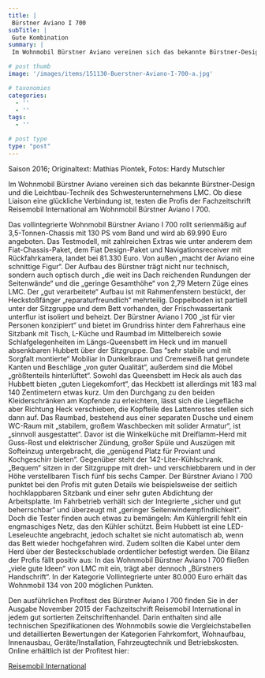 ```yaml
---
title: |
 Bürstner Aviano I 700
subTitle: |
 Gute Kombination
summary: |
 Im Wohnmobil Bürstner Aviano vereinen sich das bekannte Bürstner-Design und die Leichtbau-Technik des Schwesterunternehmens LMC. Ob diese Liaison eine glückliche Verbindung ist, testen die Profis der Fachzeitschrift Reisemobil International am Wohnmobil Bürstner Aviano I 700.

# post thumb
image: '/images/items/151130-Buerstner-Aviano-I-700-a.jpg'

# taxonomies
categories: 
  - ''
  - ''
tags:
  - ''

# post type
type: "post"
---
```


Saison 2016; Originaltext: Mathias Piontek, Fotos: Hardy Mutschler  

Im Wohnmobil Bürstner Aviano vereinen sich das bekannte Bürstner-Design und die Leichtbau-Technik des Schwesterunternehmens LMC. Ob diese Liaison eine glückliche Verbindung ist, testen die Profis der Fachzeitschrift Reisemobil International am Wohnmobil Bürstner Aviano I 700.  

Das vollintegrierte Wohnmobil Bürstner Aviano I 700 rollt serienmäßig auf 3,5-Tonnen-Chassis mit 130 PS vom Band und wird ab 69.990 Euro angeboten. Das Testmodell, mit zahlreichen Extras wie unter anderem dem Fiat-Chassis-Paket, dem Fiat Design-Paket und Navigationsreceiver mit Rückfahrkamera, landet bei 81.330 Euro. Von außen „macht der Aviano eine schnittige Figur“. Der Aufbau des Bürstner trägt nicht nur technisch, sondern auch optisch durch „die weit ins Dach reichenden Rundungen der Seitenwände“ und die „geringe Gesamthöhe“ von 2,79 Metern Züge eines LMC. Der „gut verarbeitete“ Aufbau ist mit Rahmenfenstern bestückt, der Heckstoßfänger „reparaturfreundlich“ mehrteilig. Doppelboden ist partiell unter der Sitzgruppe und dem Bett vorhanden, der Frischwassertank unterflur ist isoliert und beheizt. Der Bürstner Aviano I 700 „ist für vier Personen konzipiert“ und bietet im Grundriss hinter dem Fahrerhaus eine Sitzbank mit Tisch, L-Küche und Raumbad im Mittelbereich sowie Schlafgelegenheiten im Längs-Queensbett im Heck und im manuell absenkbaren Hubbett über der Sitzgruppe. Das “sehr stabile und mit Sorgfalt montierte“ Mobiliar in Dunkelbraun und Cremeweiß hat gerundete Kanten und Beschläge „von guter Qualität“, außerdem sind die Möbel „größtenteils hinterlüftet“. Sowohl das Queensbett im Heck als auch das Hubbett bieten „guten Liegekomfort“, das Heckbett ist allerdings mit 183 mal 140 Zentimetern etwas kurz. Um den Durchgang zu den beiden Kleiderschränken am Kopfende zu erleichtern, lässt sich die Liegefläche aber Richtung Heck verschieben, die Kopfteile des Lattenrostes stellen sich dann auf. Das Raumbad, bestehend aus einer separaten Dusche und einem WC-Raum mit „stabilem, großem Waschbecken mit solider Armatur“, ist „sinnvoll ausgestattet“. Davor ist die Winkelküche mit Dreiflamm-Herd mit Guss-Rost und elektrischer Zündung, großer Spüle und Auszügen mit Softeinzug untergebracht, die „genügend Platz für Proviant und Kochgeschirr bieten“. Gegenüber steht der 142-Liter-Kühlschrank. „Bequem“ sitzen in der Sitzgruppe mit dreh- und verschiebbarem und in der Höhe verstellbaren Tisch fünf bis sechs Camper. Der Bürstner Aviano I 700 punktet bei den Profis mit guten Details wie beispielsweise der seitlich hochklappbaren Sitzbank und einer sehr guten Abdichtung der Arbeitsplatte. Im Fahrbetrieb verhält sich der Integrierte „sicher und gut beherrschbar“ und überzeugt mit „geringer Seitenwindempfindlichkeit“. Doch die Tester finden auch etwas zu bemängeln: Am Kühlergrill fehlt ein engmaschiges Netz, das den Kühler schützt. Beim Hubbett ist eine LED-Leseleuchte angebracht, jedoch schaltet sie nicht automatisch ab, wenn das Bett wieder hochgefahren wird. Zudem sollten die Kabel unter dem Herd über der Besteckschublade ordentlicher befestigt werden. Die Bilanz der Profis fällt positiv aus: In das Wohnmobil Bürstner Aviano I 700 fließen „viele gute Ideen“ von LMC mit ein, trägt aber dennoch „Bürstners Handschrift“. In der Kategorie Vollintegrierte unter 80.000 Euro erhält das Wohnmobil 134 von 200 möglichen Punkten.   

Den ausführlichen Profitest des Bürstner Aviano I 700 finden Sie in der Ausgabe November 2015 der Fachzeitschrift Reisemobil International in jedem gut sortierten Zeitschriftenhandel. Darin enthalten sind alle technischen Spezifikationen des Wohnmobils sowie die Vergleichstabellen und detaillierten Bewertungen der Kategorien Fahrkomfort, Wohnaufbau, Innenausbau, Geräte/Installation, Fahrzeugtechnik und Betriebskosten. Online erhältlich ist der Profitest hier:  

[Reisemobil International](http://www.reisemobil-international.de)  